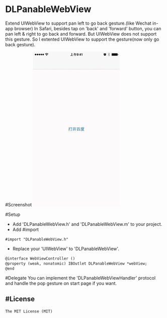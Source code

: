 # DLPanableWebView
Extend UIWebView to support pan left to go back gesture.(like Wechat in-app browser)
In Safari, besides tap on 'back' and 'forward' button,  you can pan left & right to go back and forward.
But UIWebView does not support this gesture. So I extented UIWebView to support the gesture(now only go back gesture).

#Screenshot
![DLPanableWebView](images/demo.gif)

#Setup
* Add 'DLPanableWebView.h' and 'DLPanableWebView.m' to your project.
* Add #import
```objc
#import "DLPanableWebView.h"
```
* Replace your 'UIWebView' to 'DLPanableWebView'.
```objc
@interface WebViewController ()
@property (weak, nonatomic) IBOutlet DLPanableWebView *webView;
@end
```

#Delegate
You can implement the 'DLPanableWebViewHandler' protocol and handle the pop gesture on start page if you want.

#License
--------------------
    The MIT License (MIT)

